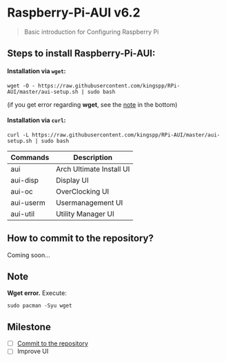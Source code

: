 Raspberry-Pi-AUI v6.2
=====================
> Basic introduction for Configuring Raspberry Pi

Steps to install Raspberry-Pi-AUI:
----------------------------------

#### Installation via `wget`:
```
wget -O - https://raw.githubusercontent.com/kingspp/RPi-AUI/master/aui-setup.sh | sudo bash
```
(if you get error regarding **wget**, see the [note](https://github.com/kingspp/Raspberry-Pi-AUI/blob/master/README.md#note) in the bottom)

#### Installation via `curl`:
```
curl -L https://raw.githubusercontent.com/kingspp/RPi-AUI/master/aui-setup.sh | sudo bash
```

Commands  | Description
----------|--------------------------
aui       | Arch Ultimate Install UI
aui-disp  | Display UI
aui-oc    | OverClocking UI
aui-userm | Usermanagement UI
aui-util  | Utility Manager UI

How to commit to the repository?
--------------------------------
Coming soon...

Note
----
**Wget error.** Execute:
```
sudo pacman -Syu wget
```

Milestone
---------
- [ ] [Commit to the repository](https://github.com/kingspp/Raspberry-Pi-AUI/blob/master/README.md#how-to-commit-to-the-repository)
- [ ] Improve UI
